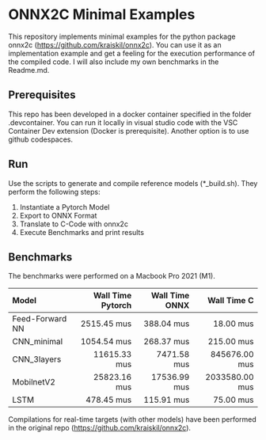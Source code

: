 # ONNX2C Minimal Examples

This repository implements minimal examples for the python package onnx2c (https://github.com/kraiskil/onnx2c). You can use it as an implementation example and get a feeling for the execution performance of the compiled code. I will also include my own benchmarks in the Readme.md.

## Prerequisites

This repo has been developed in a docker container specified in the folder .devcontainer. You can run it locally in visual studio code with the VSC Container Dev extension (Docker is prerequisite). Another option is to use github codespaces.

## Run

Use the scripts to generate and compile reference models (*_build.sh). They perform the following steps:

1. Instantiate a Pytorch Model
2. Export to ONNX Format
3. Translate to C-Code with onnx2c
4. Execute Benchmarks and print results

## Benchmarks

The benchmarks were performed on a Macbook Pro 2021 (M1).

| Model                  |Wall Time Pytorch      |  Wall Time ONNX  |  Wall Time C    |
|:-----------------------|----------------------:|-----------------:|----------------:|
|Feed-Forward NN         |           2515.45 mus |       388.04 mus |       18.00 mus |
|CNN_minimal             |           1054.54 mus |       268.37 mus |      215.00 mus |
|CNN_3layers             |          11615.33 mus |      7471.58 mus |   845676.00 mus |
|MobilnetV2              |          25823.16 mus |     17536.99 mus |  2033580.00 mus |
|LSTM                    |            478.45 mus |       115.91 mus |       75.00 mus |

Compilations for real-time targets (with other models) have been performed in the original repo (https://github.com/kraiskil/onnx2c).
